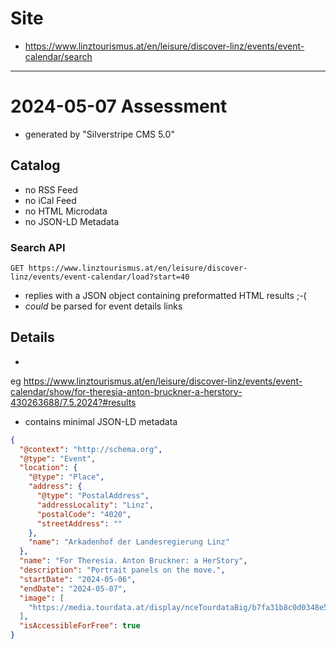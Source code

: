 # Site

* https://www.linztourismus.at/en/leisure/discover-linz/events/event-calendar/search

---

# 2024-05-07 Assessment

* generated by "Silverstripe CMS 5.0"

## Catalog

* no RSS Feed
* no iCal Feed
* no HTML Microdata
* no JSON-LD Metadata

### Search API

```http request
GET https://www.linztourismus.at/en/leisure/discover-linz/events/event-calendar/load?start=40
```

* replies with a JSON object containing preformatted HTML results ;-(
* *could* be parsed for event details links

## Details

*
eg https://www.linztourismus.at/en/leisure/discover-linz/events/event-calendar/show/for-theresia-anton-bruckner-a-herstory-430263688/7.5.2024?#results

* contains minimal JSON-LD metadata

```json
{
  "@context": "http://schema.org",
  "@type": "Event",
  "location": {
    "@type": "Place",
    "address": {
      "@type": "PostalAddress",
      "addressLocality": "Linz",
      "postalCode": "4020",
      "streetAddress": ""
    },
    "name": "Arkadenhof der Landesregierung Linz"
  },
  "name": "For Theresia. Anton Bruckner: a HerStory",
  "description": "Portrait panels on the move.",
  "startDate": "2024-05-06",
  "endDate": "2024-05-07",
  "image": [
    "https://media.tourdata.at/display/nceTourdataBig/b7fa31b8c0d0348e5f785b22278de670.jpg"
  ],
  "isAccessibleForFree": true
}
```




